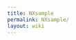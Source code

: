 ```yaml
---
title: NXsample
permalink: NXsample/
layout: wiki
---
```


<nxformat file="NXsample.xml"></nxformat>
